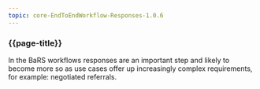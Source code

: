 ```yaml
---
topic: core-EndToEndWorkflow-Responses-1.0.6
---
```


### {{page-title}}

In the BaRS workflows responses are an important step and likely to become more so as use cases offer up increasingly complex requirements, for example: negotiated referrals.

<br>